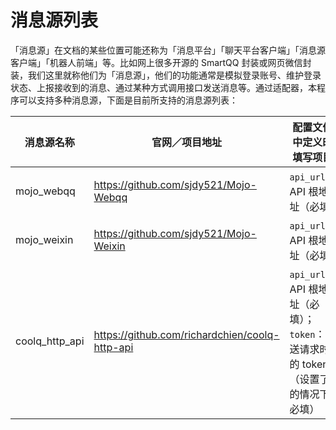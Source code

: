 # 消息源列表

「消息源」在文档的某些位置可能还称为「消息平台」「聊天平台客户端」「消息源客户端」「机器人前端」等。比如网上很多开源的 SmartQQ 封装或网页微信封装，我们这里就称他们为「消息源」，他们的功能通常是模拟登录账号、维护登录状态、上报接收到的消息、通过某种方式调用接口发送消息等。通过适配器，本程序可以支持多种消息源，下面是目前所支持的消息源列表：

| 消息源名称          | 官网／项目地址                                  | 配置文件中定义时填写项目                             |
| -------------- | ---------------------------------------- | ---------------------------------------- |
| mojo_webqq     | https://github.com/sjdy521/Mojo-Webqq    | `api_url`：API 根地址（必填）                    |
| mojo_weixin    | https://github.com/sjdy521/Mojo-Weixin   | `api_url`：API 根地址（必填）                    |
| coolq_http_api | https://github.com/richardchien/coolq-http-api | `api_url`：API 根地址（必填）；`token`：发送请求时的 token（设置了的情况下必填） |
